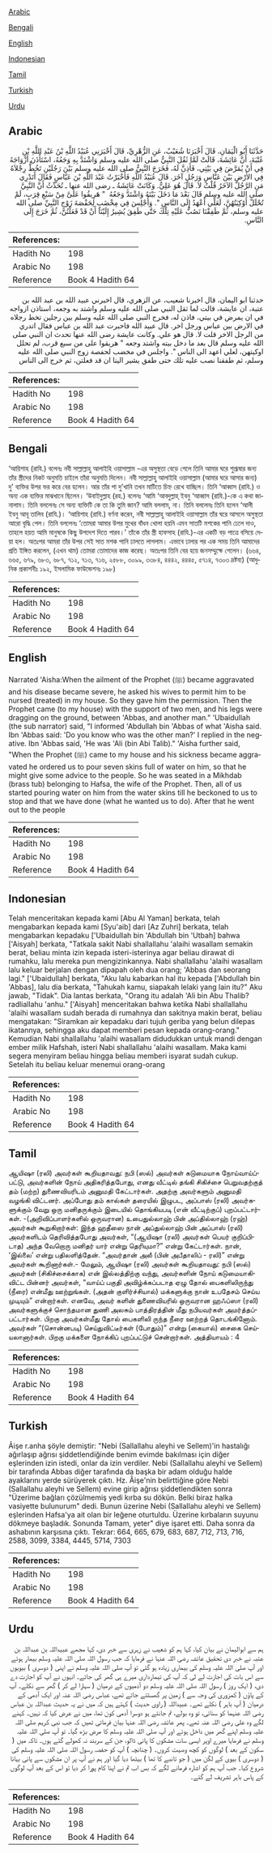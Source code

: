 [Arabic](#arabic)

[Bengali](#bengali)

[English](#english)

[Indonesian](#indonesian)

[Tamil](#tamil)

[Turkish](#turkish)

[Urdu](#urdu)

## Arabic


<div dir="rtl" lang="ar" style={{fontSize:'larger',backgroundColor:'#f8f9fa',padding:20}}>
حَدَّثَنَا أَبُو الْيَمَانِ، قَالَ أَخْبَرَنَا شُعَيْبٌ، عَنِ الزُّهْرِيِّ، قَالَ أَخْبَرَنِي عُبَيْدُ اللَّهِ بْنُ عَبْدِ اللَّهِ بْنِ عُتْبَةَ، أَنَّ عَائِشَةَ، قَالَتْ لَمَّا ثَقُلَ النَّبِيُّ صلى الله عليه وسلم وَاشْتَدَّ بِهِ وَجَعُهُ، اسْتَأْذَنَ أَزْوَاجَهُ فِي أَنْ يُمَرَّضَ فِي بَيْتِي، فَأَذِنَّ لَهُ، فَخَرَجَ النَّبِيُّ صلى الله عليه وسلم بَيْنَ رَجُلَيْنِ تَخُطُّ رِجْلاَهُ فِي الأَرْضِ بَيْنَ عَبَّاسٍ وَرَجُلٍ آخَرَ‏.‏ قَالَ عُبَيْدُ اللَّهِ فَأَخْبَرْتُ عَبْدَ اللَّهِ بْنَ عَبَّاسٍ فَقَالَ أَتَدْرِي مَنِ الرَّجُلُ الآخَرُ قُلْتُ لاَ‏.‏ قَالَ هُوَ عَلِيٌّ‏.‏ وَكَانَتْ عَائِشَةُ ـ رضى الله عنها ـ تُحَدِّثُ أَنَّ النَّبِيَّ صلى الله عليه وسلم قَالَ بَعْدَ مَا دَخَلَ بَيْتَهُ وَاشْتَدَّ وَجَعُهُ ‏ "‏ هَرِيقُوا عَلَىَّ مِنْ سَبْعِ قِرَبٍ، لَمْ تُحْلَلْ أَوْكِيَتُهُنَّ، لَعَلِّي أَعْهَدُ إِلَى النَّاسِ ‏"‏‏.‏ وَأُجْلِسَ فِي مِخْضَبٍ لِحَفْصَةَ زَوْجِ النَّبِيِّ صلى الله عليه وسلم، ثُمَّ طَفِقْنَا نَصُبُّ عَلَيْهِ تِلْكَ حَتَّى طَفِقَ يُشِيرُ إِلَيْنَا أَنْ قَدْ فَعَلْتُنَّ، ثُمَّ خَرَجَ إِلَى النَّاسِ‏.‏
</div>
<div style={{backgroundColor:'#f8f9fa',padding:20, marginBottom: 10}}><table> <thead> <tr> <th>References:</th> <th></th> </tr> </thead> <tbody><tr><td>Hadith No</td><td>198</td></tr><tr><td>Arabic No</td><td>198</td></tr><tr><td>Reference</td><td>Book 4 Hadith 64</td></tr></tbody></table></div>


<div dir="rtl" lang="ar" style={{fontSize:'larger',backgroundColor:'#f8f9fa',padding:20}}>
حدثنا ابو اليمان، قال اخبرنا شعيب، عن الزهري، قال اخبرني عبيد الله بن عبد الله بن عتبة، ان عايشة، قالت لما ثقل النبي صلى الله عليه وسلم واشتد به وجعه، استاذن ازواجه في ان يمرض في بيتي، فاذن له، فخرج النبي صلى الله عليه وسلم بين رجلين تخط رجلاه في الارض بين عباس ورجل اخر. قال عبيد الله فاخبرت عبد الله بن عباس فقال اتدري من الرجل الاخر قلت لا. قال هو علي. وكانت عايشة رضى الله عنها تحدث ان النبي صلى الله عليه وسلم قال بعد ما دخل بيته واشتد وجعه " هريقوا على من سبع قرب، لم تحلل اوكيتهن، لعلي اعهد الى الناس ". واجلس في مخضب لحفصة زوج النبي صلى الله عليه وسلم، ثم طفقنا نصب عليه تلك حتى طفق يشير الينا ان قد فعلتن، ثم خرج الى الناس
</div>
<div style={{backgroundColor:'#f8f9fa',padding:20, marginBottom: 10}}><table> <thead> <tr> <th>References:</th> <th></th> </tr> </thead> <tbody><tr><td>Hadith No</td><td>198</td></tr><tr><td>Arabic No</td><td>198</td></tr><tr><td>Reference</td><td>Book 4 Hadith 64</td></tr></tbody></table></div>

## Bengali


<div dir="ltr" lang="bn" style={{fontSize:'larger',backgroundColor:'#f8f9fa',padding:20}}>
‘আয়িশাহ (রাযি.) বলেনঃ নবী সাল্লাল্লাহু আলাইহি ওয়াসাল্লাম -এর অসুস্থতা বেড়ে গেলে তিনি আমার ঘরে শুশ্রূষার জন্য তাঁর স্ত্রীদের নিকট অনুমতি চাইলে তাঁরা অনুমতি দিলেন। নবী সাল্লাল্লাহু আলাইহি ওয়াসাল্লাম (আমার ঘরে আসার জন্য) দু’ ব্যক্তির উপর ভর করে বের হলেন। আর তাঁর পা দু’খানি তখন মাটিতে চিহ্ন রেখে যাচ্ছিল। তিনি ‘আব্বাস (রাযি.) ও অন্য এক ব্যক্তির মাঝখানে ছিলেন। ‘উবাইদুল্লাহ (রহ.) বলেনঃ ‘আমি ‘আবদুল্লাহ্ ইবনু ‘আব্বাস (রাযি.)-কে এ কথা জানালাম। তিনি বললেনঃ সে অন্য ব্যক্তিটি কে তা কি তুমি জান? আমি বললাম, না। তিনি বললেনঃ তিনি হলেন ‘আলী ইবনু আবূ তালিব (রাযি.)। ‘আয়িশাহ (রাযি.) বর্ণনা করেন, নবী সাল্লাল্লাহু আলাইহি ওয়াসাল্লাম তাঁর ঘরে আসলে অসুস্থতা আরো বৃদ্ধি পেল। তিনি বললেনঃ ‘তোমরা আমার উপর মুখের বাঁধন খোলা হয়নি এমন সাতটি মশকের পানি ঢেলে দাও, তাহলে হয়ত আমি মানুষকে কিছু উপদেশ দিতে পারব।’ তাঁকে তাঁর স্ত্রী হাফসাহ (রাযি.)-এর একটি বড় পাত্রে বসিয়ে দেয়া হল। অতঃপর আমরা তাঁর উপর সেই সাত মশক পানি ঢালতে লাগলাম। এভাবে ঢালার পর এক সময় তিনি আমাদের প্রতি ইঙ্গিত করলেন, (এখন থাম) তোমরা তোমাদের কাজ করেছ। অতঃপর তিনি বের হয়ে জনসম্মুক্ষে গেলেন। (৬৬৪, ৬৬৫, ৬৭৯, ৬৮৩, ৬৮৭, ৭১২, ৭১৩, ৭১৬, ২৫৮৮, ৩০৯৯, ৩৩৮৪, ৪৪৪২, ৪৪৪৫, ৫৭১৪, ৭৩০৩ দ্রষ্টব্য) (আধুনিক প্রকাশনীঃ ১৯২, ইসলামিক ফাউন্ডেশনঃ ১৯৮)
</div>
<div style={{backgroundColor:'#f8f9fa',padding:20, marginBottom: 10}}><table> <thead> <tr> <th>References:</th> <th></th> </tr> </thead> <tbody><tr><td>Hadith No</td><td>198</td></tr><tr><td>Arabic No</td><td>198</td></tr><tr><td>Reference</td><td>Book 4 Hadith 64</td></tr></tbody></table></div>

## English


<div dir="ltr" lang="en" style={{fontSize:'larger',backgroundColor:'#f8f9fa',padding:20}}>
Narrated 'Aisha:When the ailment of the Prophet (ﷺ) became aggravated and his disease became severe, he asked his wives to permit him to be nursed (treated) in my house. So they gave him the permission. Then the Prophet came (to my house) with the support of two men, and his legs were dragging on the ground, between 'Abbas, and another man." 'Ubaidullah (the sub narrator) said, "I informed 'Abdullah bin 'Abbas of what 'Aisha said. Ibn 'Abbas said: 'Do you know who was the other man?' I replied in the negative. Ibn 'Abbas said, 'He was 'Ali (bin Abi Talib)." 'Aisha further said, "When the Prophet (ﷺ) came to my house and his sickness became aggravated he ordered us to pour seven skins full of water on him, so that he might give some advice to the people. So he was seated in a Mikhdab (brass tub) belonging to Hafsa, the wife of the Prophet. Then, all of us started pouring water on him from the water skins till he beckoned to us to stop and that we have done (what he wanted us to do). After that he went out to the people
</div>
<div style={{backgroundColor:'#f8f9fa',padding:20, marginBottom: 10}}><table> <thead> <tr> <th>References:</th> <th></th> </tr> </thead> <tbody><tr><td>Hadith No</td><td>198</td></tr><tr><td>Arabic No</td><td>198</td></tr><tr><td>Reference</td><td>Book 4 Hadith 64</td></tr></tbody></table></div>

## Indonesian


<div dir="ltr" lang="id" style={{fontSize:'larger',backgroundColor:'#f8f9fa',padding:20}}>
Telah menceritakan kepada kami [Abu Al Yaman] berkata, telah mengabarkan kepada kami [Syu'aib] dari [Az Zuhri] berkata, telah mengabarkan kepadaku ['Ubaidullah bin 'Abdullah bin 'Utbah] bahwa ['Aisyah] berkata, "Tatkala sakit Nabi shallallahu 'alaihi wasallam semakin berat, beliau minta izin kepada isteri-isterinya agar beliau dirawat di rumahku, lalu mereka pun mengizinkannya. Nabi shallallahu 'alaihi wasallam lalu keluar berjalan dengan dipapah oleh dua orang; 'Abbas dan seorang lagi." ['Ubaidullah] berkata, "Aku lalu kabarkan hal itu kepada ['Abdullah bin 'Abbas], lalu dia berkata, "Tahukah kamu, siapakah lelaki yang lain itu?" Aku jawab, "Tidak". Dia lantas berkata, "Orang itu adalah 'Ali bin Abu Thalib? radliallahu 'anhu." ['Aisyah] menceritakan bahwa ketika Nabi shallallahu 'alaihi wasallam sudah berada di rumahnya dan sakitnya makin berat, beliau mengatakan: "Siramkan air kepadaku dari tujuh geriba yang belun dilepas ikatannya, sehingga aku dapat memberi pesan kepada orang-orang." Kemudian Nabi shallallahu 'alaihi wasallam didudukkan untuk mandi dengan ember milik Hafshah, isteri Nabi shallallahu 'alaihi wasallam. Maka kami segera menyiram beliau hingga beliau memberi isyarat sudah cukup. Setelah itu beliau keluar menemui orang-orang
</div>
<div style={{backgroundColor:'#f8f9fa',padding:20, marginBottom: 10}}><table> <thead> <tr> <th>References:</th> <th></th> </tr> </thead> <tbody><tr><td>Hadith No</td><td>198</td></tr><tr><td>Arabic No</td><td>198</td></tr><tr><td>Reference</td><td>Book 4 Hadith 64</td></tr></tbody></table></div>

## Tamil


<div dir="ltr" lang="ta" style={{fontSize:'larger',backgroundColor:'#f8f9fa',padding:20}}>
ஆயிஷா (ரலி) அவர்கள் கூறியதாவது: நபி (ஸல்) அவர்கள் கடுமையாக நோய்வாய்ப்பட்டு, அவர்களின் நோய் அதிகரித்தபோது, எனது வீட்டில் தங்கி சிகிச்சை பெறுவதற்குத் தம் (மற்ற) துணைவியரிடம் அனுமதி கேட்டார்கள். அதற்கு அவர்களும் அனுமதி வழங்கி விட்டனர். அப்போது தம் கால்கள் தரையில் இழுபட, அப்பாஸ் (ரலி) அவர்களுக்கும் வேறு ஒரு மனிதருக்கும் இடையில் தொங்கியபடி (என் வீட்டிற்குப்) புறப்பட்டார்கள். -(அறிவிப்பாளர்களில் ஒருவரான) உபைதுல்லாஹ் பின் அப்தில்லாஹ் (ரஹ்) அவர்கள் கூறுகிறார்கள்: இந்த ஹதீஸை நான் அப்துல்லாஹ் பின் அப்பாஸ் (ரலி) அவர்களிடம் தெரிவித்தபோது அவர்கள், “(ஆயிஷா (ரலி) அவர்கள் பெயர் குறிப்பிடாத) அந்த வேறொரு மனிதர் யார் என்று தெரியுமா?” என்று கேட்டார்கள். நான், ‘இல்லை’ என்று பதிலளித்தேன். “அவர்தான் அலீ (பின் அபீதாலிப் - ரலி)” என்று அவர்கள் கூறினார்கள்.- மேலும், ஆயிஷா (ரலி) அவர்கள் கூறியதாவது: நபி (ஸல்) அவர்கள் (சிகிச்சைக்காக) என் இல்லத்திற்கு வந்து, அவர்களின் நோய் கடுமையாகிவிட்ட பின்னர் அவர்கள், “வாய்ப் பகுதி அவிழ்க்கப்படாத ஏழு தோல் பைகளிலிருந்து (நீரை) என்மீது ஊற்றுங்கள். (அதன் குளிர்ச்சியால்) மக்களுக்கு நான் உபதேசம் செய்ய முடியும்” என்றார்கள். எனவே, அவர் களின் துணைவியரில் ஒருவரான ஹஃப்ஸா (ரலி) அவர்களுக்குச் சொந்தமான துணி அலசும் பாத்திரத்தின் மீது நபியவர்கள் அமர்த்தப்பட்டார்கள். பிறகு அவர்கள்மீது தோல் பைகளிலி ருந்த நீரை ஊற்றத் தொடங்கினோம். அவர்கள் “(சொன்னபடி) செய்துவிட்டீர்கள் (போதும்)” என்று (கையால்) சைகை செய்யலானார்கள். பிறகு மக்களை நோக்கிப் புறப்பட்டுச் சென்றார்கள். அத்தியாயம் : 4
</div>
<div style={{backgroundColor:'#f8f9fa',padding:20, marginBottom: 10}}><table> <thead> <tr> <th>References:</th> <th></th> </tr> </thead> <tbody><tr><td>Hadith No</td><td>198</td></tr><tr><td>Arabic No</td><td>198</td></tr><tr><td>Reference</td><td>Book 4 Hadith 64</td></tr></tbody></table></div>

## Turkish


<div dir="ltr" lang="tr" style={{fontSize:'larger',backgroundColor:'#f8f9fa',padding:20}}>
Âişe r.anha şöyle demiştir: "Nebi (Sallallahu aleyhi ve Sellem)'in hastalığı ağırlaşıp ağrısı şiddetlendiğinde benim evimde bakılması için diğer eşlerinden izin istedi, onlar da izin verdiler. Nebi (Sallallahu aleyhi ve Sellem) bir tarafında Abbas diğer tarafında da başka bir adam olduğu halde ayaklarını yerde sürüyerek çıktı. Hz. Âişe'nin belirttiğine göre Nebi (Sallallahu aleyhi ve Sellem) evine girip ağrısı şiddetlendikten sonra "Üzerime bağları çözülmemiş yedi kırba su dökün. Belki biraz halka vasiyette bulunurum" dedi. Bunun üzerine Nebi (Sallallahu aleyhi ve Sellem) eşlerinden Hafsa'ya ait olan bir leğene oturtuldu. Üzerine kırbaların suyunu dökmeye başladık. Sonunda Tamam, yeter" diye işaret etti. Daha sonra da ashabının karşısına çıktı. Tekrar: 664, 665, 679, 683, 687, 712, 713, 716, 2588, 3099, 3384, 4445, 5714, 7303
</div>
<div style={{backgroundColor:'#f8f9fa',padding:20, marginBottom: 10}}><table> <thead> <tr> <th>References:</th> <th></th> </tr> </thead> <tbody><tr><td>Hadith No</td><td>198</td></tr><tr><td>Arabic No</td><td>198</td></tr><tr><td>Reference</td><td>Book 4 Hadith 64</td></tr></tbody></table></div>

## Urdu


<div dir="rtl" lang="ur" style={{fontSize:'larger',backgroundColor:'#f8f9fa',padding:20}}>
ہم سے ابوالیمان نے بیان کیا، کہا ہم کو شعیب نے زہری سے خبر دی، کہا مجھے عبیداللہ بن عبداللہ بن عتبہ نے خبر دی تحقیق عائشہ رضی اللہ عنہا نے فرمایا کہ جب رسول اللہ صلی اللہ علیہ وسلم بیمار ہوئے اور آپ صلی اللہ علیہ وسلم کی بیماری زیادہ ہو گئی تو آپ صلی اللہ علیہ وسلم نے اپنی ( دوسری ) بیویوں سے اس بات کی اجازت لے لی کہ آپ کی تیمارداری میرے ہی گھر کی جائے۔ انہوں نے آپ کو اجازت دے دی، ( ایک روز ) رسول اللہ صلی اللہ علیہ وسلم دو آدمیوں کے درمیان ( سہارا لے کر ) گھر سے نکلے۔ آپ کے پاؤں ( کمزوری کی وجہ سے ) زمین پر گھسٹتے جاتے تھے، عباس رضی اللہ عنہ اور ایک آدمی کے درمیان ( آپ باہر ) نکلے تھے۔ عبیداللہ ( راوی حدیث ) کہتے ہیں کہ میں نے یہ حدیث عبداللہ بن عباس رضی اللہ عنہما کو سنائی، تو وہ بولے، تم جانتے ہو دوسرا آدمی کون تھا، میں نے عرض کیا کہ نہیں۔ کہنے لگے وہ علی رضی اللہ عنہ تھے۔ پھر عائشہ رضی اللہ عنہا بیان فرماتی تھیں کہ جب نبی کریم صلی اللہ علیہ وسلم اپنے گھر میں داخل ہوئے اور آپ صلی اللہ علیہ وسلم کا مرض بڑھ گیا۔ تو آپ صلی اللہ علیہ وسلم نے فرمایا میرے اوپر ایسی سات مشکوں کا پانی ڈالو، جن کے سربند نہ کھولے گئے ہوں۔ تاکہ میں ( سکون کے بعد ) لوگوں کو کچھ وصیت کروں۔ ( چنانچہ ) آپ کو حفصہ رسول اللہ صلی اللہ علیہ وسلم کی ( دوسری ) بیوی کے لگن میں ( جو تانبے کا تھا ) بیٹھا دیا گیا اور ہم نے آپ پر ان مشکوں سے پانی بہانا شروع کیا۔ جب آپ ہم کو اشارہ فرمانے لگے کہ بس اب تم نے اپنا کام پورا کر دیا تو اس کے بعد آپ لوگوں کے پاس باہر تشریف لے گئے۔
</div>
<div style={{backgroundColor:'#f8f9fa',padding:20, marginBottom: 10}}><table> <thead> <tr> <th>References:</th> <th></th> </tr> </thead> <tbody><tr><td>Hadith No</td><td>198</td></tr><tr><td>Arabic No</td><td>198</td></tr><tr><td>Reference</td><td>Book 4 Hadith 64</td></tr></tbody></table></div>
